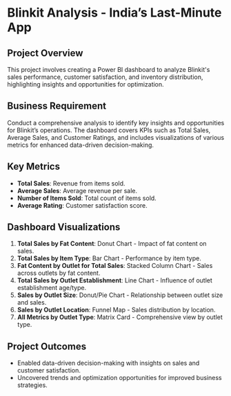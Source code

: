# Blinkit Analysis - India’s Last-Minute App

## Project Overview
This project involves creating a Power BI dashboard to analyze Blinkit's sales performance, customer satisfaction, and inventory distribution, highlighting insights and opportunities for optimization.

## Business Requirement
Conduct a comprehensive analysis to identify key insights and opportunities for Blinkit’s operations. The dashboard covers KPIs such as Total Sales, Average Sales, and Customer Ratings, and includes visualizations of various metrics for enhanced data-driven decision-making.

## Key Metrics
- **Total Sales**: Revenue from items sold.
- **Average Sales**: Average revenue per sale.
- **Number of Items Sold**: Total count of items sold.
- **Average Rating**: Customer satisfaction score.

## Dashboard Visualizations
1. **Total Sales by Fat Content**: Donut Chart - Impact of fat content on sales.
2. **Total Sales by Item Type**: Bar Chart - Performance by item type.
3. **Fat Content by Outlet for Total Sales**: Stacked Column Chart - Sales across outlets by fat content.
4. **Total Sales by Outlet Establishment**: Line Chart - Influence of outlet establishment age/type.
5. **Sales by Outlet Size**: Donut/Pie Chart - Relationship between outlet size and sales.
6. **Sales by Outlet Location**: Funnel Map - Sales distribution by location.
7. **All Metrics by Outlet Type**: Matrix Card - Comprehensive view by outlet type.

## Project Outcomes
- Enabled data-driven decision-making with insights on sales and customer satisfaction.
- Uncovered trends and optimization opportunities for improved business strategies.
